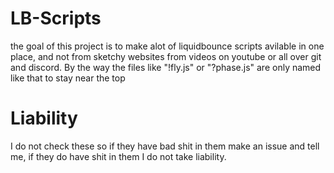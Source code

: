 # LB-Scripts
the goal of this project is to make alot of liquidbounce scripts avilable in one place, and not from sketchy websites from videos on youtube or all over git and discord.
By the way the files like "!fly.js" or "?phase.js" are only named like that to stay near the top
# Liability 
I do not check these so if they have bad shit in them make an issue and tell me, if they do have shit in them I do not take liability.
